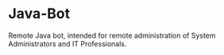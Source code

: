 # Java-Bot
Remote Java bot, intended for remote administration of System Administrators and IT Professionals.
